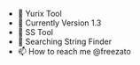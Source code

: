 - 👋 Yurix Tool
- 👀 Currently Version 1.3
- 🌱 SS Tool
- 💞️ Searching String Finder
- 📫 How to reach me @freezato

<!---
freezato/freezato is a ✨ special ✨ repository because its `README.md` (this file) appears on your GitHub profile.
You can click the Preview link to take a look at your changes.
--->
